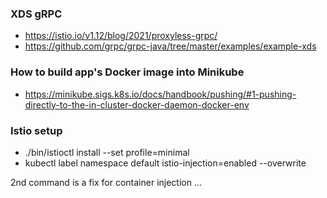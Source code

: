 ### XDS gRPC
* https://istio.io/v1.12/blog/2021/proxyless-grpc/
* https://github.com/grpc/grpc-java/tree/master/examples/example-xds

### How to build app's Docker image into Minikube
* https://minikube.sigs.k8s.io/docs/handbook/pushing/#1-pushing-directly-to-the-in-cluster-docker-daemon-docker-env

### Istio setup
* ./bin/istioctl install --set profile=minimal
* kubectl label namespace default istio-injection=enabled --overwrite

2nd command is a fix for container injection ...
